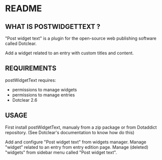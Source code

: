# README

## WHAT IS POSTWIDGETTEXT ?

"Post widget text" is a plugin for the open-source 
web publishing software called Dotclear.

Add a widget related to an entry with custom titles and content.

## REQUIREMENTS

 postWidgetText requires: 

  * permissions to manage widgets
  * permissions to manage entries
  * Dotclear 2.6

## USAGE

First install postWidgetText, manualy from a zip package or from 
Dotaddict repository. (See Dotclear's documentation to know how do this)

Add and configure "Post widget text" from widgets manager.
Manage "widget" related to an entry from entry edition page.
Manage (deleted) "widgets" from sidebar menu called "Post widget text".
